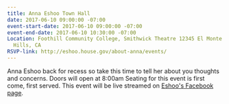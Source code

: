 ```yaml
---
title: Anna Eshoo Town Hall
date: 2017-06-10 09:00:00 -07:00
event-start-date: 2017-06-10 09:00:00 -07:00
event-end-date: 2017-06-10 10:30:00 -07:00
Location: Foothill Community College, Smithwick Theatre 12345 El Monte Rd, Los Altos
  Hills, CA
RSVP-link: http://eshoo.house.gov/about-anna/events/
---
```


Anna Eshoo back for recess so take this time to tell her about you thoughts and concerns. Doors will open at 8:00am Seating for this event is first come, first served. This event will be live streamed on [Eshoo's Facebook page](https://www.facebook.com/RepAnnaEshoo/).
